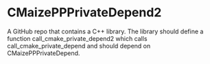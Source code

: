 # CMaizePPPrivateDepend2
A GitHub repo that contains a C++ library. The library should define a function call_cmake_private_depend2 which calls call_cmake_private_depend and should depend on CMaizePPPrivateDepend.
